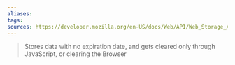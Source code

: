 ```yaml
---
aliases: 
tags: 
sources: https://developer.mozilla.org/en-US/docs/Web/API/Web_Storage_API#web_storage_concepts_and_usage
---
```


> Stores data with no expiration date, and gets cleared only through JavaScript, or clearing the Browser